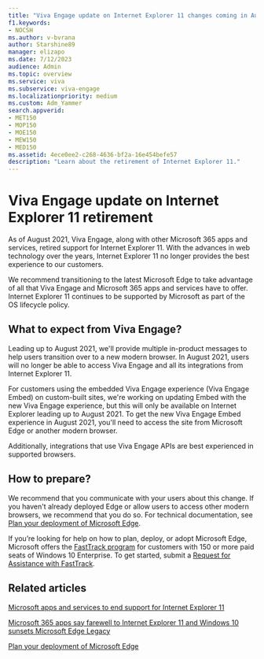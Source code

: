 ```yaml
---
title: "Viva Engage update on Internet Explorer 11 changes coming in August 2021"
f1.keywords:
- NOCSH
ms.author: v-bvrana
author: Starshine89
manager: elizapo
ms.date: 7/12/2023
audience: Admin
ms.topic: overview
ms.service: viva
ms.subservice: viva-engage
ms.localizationpriority: medium
ms.custom: Adm_Yammer
search.appverid:
- MET150
- MOP150
- MOE150
- MEW150
- MED150
ms.assetid: 4ece0ee2-c268-4636-bf2a-16e454befe57
description: "Learn about the retirement of Internet Explorer 11."
---
```

# Viva Engage update on Internet Explorer 11 retirement

As of August 2021, Viva Engage, along with other Microsoft 365 apps and services, retired support for Internet Explorer 11. With the advances in web technology over the years, Internet Explorer 11 no longer provides the best experience to our customers.

We recommend transitioning to the latest Microsoft Edge to take advantage of all that Viva Engage and Microsoft 365 apps and services have to offer. Internet Explorer 11 continues to be supported by Microsoft as part of the OS lifecycle policy.

## What to expect from Viva Engage?

Leading up to August 2021, we'll provide multiple in-product messages to help users transition over to a new modern browser. In August 2021, users will no longer be able to access Viva Engage and all its integrations from Internet Explorer 11.

For customers using the embedded Viva Engage experience (Viva Engage Embed) on custom-built sites, we're working on updating Embed with the new Viva Engage experience, but this will only be available on Internet Explorer leading up to August 2021. To get the new Viva Engage Embed experience in August 2021, you'll need to access the site from Microsoft Edge or another modern browser.

Additionally, integrations that use Viva Engage APIs are best experienced in supported browsers. 

## How to prepare?

We recommend that you communicate with your users about this change. If you haven't already deployed Edge or allow users to access other modern browsers, we recommend that you do so. For technical documentation, see [Plan your deployment of Microsoft Edge](/deployedge/deploy-edge-plan-deployment).

If you’re looking for help on how to plan, deploy, or adopt Microsoft Edge, Microsoft offers the [FastTrack program](/fasttrack/win-10-microsoft-edge-assistance-offered) for customers with 150 or more paid seats of Windows 10 Enterprise. To get started, submit a [Request for Assistance with FastTrack](/fasttrack/win-10-microsoft-edge-assistance-offered).


## Related articles

[Microsoft apps and services to end support for Internet Explorer 11](/lifecycle/announcements/internet-explorer-11-support-end-dates)

[Microsoft 365 apps say farewell to Internet Explorer 11 and Windows 10 sunsets Microsoft Edge Legacy](https://techcommunity.microsoft.com/t5/microsoft-365-blog/microsoft-365-apps-say-farewell-to-internet-explorer-11-and/ba-p/1591666)

[Plan your deployment of Microsoft Edge](/deployedge/deploy-edge-plan-deployment)
